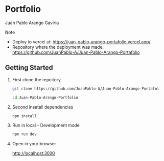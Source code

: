 # Portfolio
Juan Pablo Arango Gaviria

> [!NOTE]
> - Deploy to vercel at: <https://juan-pablo-arango-portafolio.vercel.app/> 
> - Repository where the deployment was made: <https://github.com/JuanPablo-A/Juan-Pablo-Arango-Portafolio> 


## Getting Started
1. First clone the repoitory

    ```bash
    git clone https://github.com/JuanPablo-A/Juan-Pablo-Arango-Portafolio

    cd Juan-Pablo-Arango-Portfolio
    ```
2. Second insatall dependencies

    ```bash
    npm install
    ```

3. Run in local - Development mode 

    ```bash
    npm run dev 
    ```

4. Open in your browser 

    [http://localhost:3000](http://localhost:3000) 
